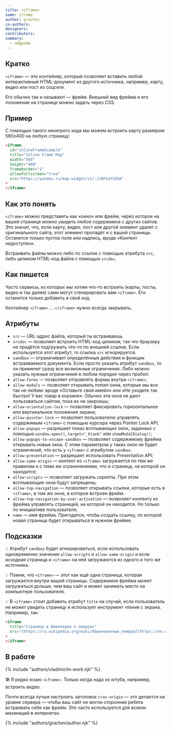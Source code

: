 ```yaml
---
title: <iframe>
name: iframe
author: grachev
co-authors:
designers:
contributors:
summary:
  - айфрейм
---
```


## Кратко

`<iframe>` — это контейнер, который позволяет вставить любой интерактивный HTML-документ из другого источника, например, карту, видео или пост из соцсети.

Его обычно так и называют — фрейм. Внешний вид фрейма и его положение на странице можно задать через CSS.

## Пример

С помощью такого нехитрого кода мы можем встроить карту размером 560х400 на любую страницу:

```html
<iframe
  id="inlineFrameExample"
  title="Inline Frame Map"
  width="560"
  height="400"
  frameborder="1"
  allowfullscreen="true"
  src="https://yandex.ru/map-widget/v1/-/CBFkaYSE0A"
>
</iframe>
```

## Как это понять

`<iframe>` можно представить как «окно» или фрейм, через которое на вашей странице можно увидеть любое содержимое с других сайтов. Это значит, что, если карту, видео, пост или другой элемент удалят с оригинального сайта, этот элемент пропадёт и с вашей страницы. Останется только пустое поле или надпись, вроде «Контент недоступен».

Встраивать файлы можно либо по ссылке с помощью атрибута `src`, либо целиком HTML-код файла с помощью `srcdoc`.

## Как пишется

Часто сервисы, из которых мы хотим что-то встроить (карты, посты, видео и так далее) сами могут сгенерировать вам `<iframe>`. Его останется только добавить в свой код.

Контейнер `<iframe>...</iframe>` нужно всегда закрывать.

## Атрибуты

- `src` — URL-адрес файла, который ты встраиваешь.
- `srcdoc` — позволяет встроить HTML-код целиком, так что браузеру не придётся подгружать что-то по внешней ссылке. Если используется этот атрибут, то ссылка `src` игнорируется.
- `sandbox` — ограничивает определённые действия и функции встраиваемого документа. Если просто указать атрибут `sandbox`, то он применит сразу все возможные ограничения. Либо можно указать нужные ограничения в любом порядке через пробел:
- `allow-forms` — позволяет отправлять формы внутри `<iframe>`;
- `allow-modals` — позволяет открывать попап-окна, которые мы все так не любим: вроде «Оставьте свой имейл» или «Не уходите так быстро! У вас товар в корзине». Обычно эти окна не дают пользоваться сайтом, пока их не закроешь;
- `allow-orientation-lock` — позволяет фиксировать горизонтальное или вертикальное положение экрана;
- `allow-pointer-lock` — позволяет пользователю управлять содержимым `<iframe>` с помощью курсора через Pointer Lock API;
- `allow-popups` — разрешает показ всплывающих окон, заданных с помощью `window.open()`, `target="_blank"` или `showModalDialog()`;
- `allow-popups-to-escape-sandbox` — позволяет содержимому фрейма открывать новые окна. С этим параметром у таких окон не будет ограничений, что есть у `<iframe>` с атрибутом `sandbox`.
- `allow-presentation` — разрешает использовать Presentation API;
- `allow-same-origin` — контент из `<iframe>` загружается по тем же правилам и с теми же ограничениями, что и страница, на которой он находится;
- `allow-scripts` — позволяет загружать скрипты. При этом всплывающие окна будут запрещены;
- `allow-top-navigation` — позволяет открывать ссылки, которые есть в `<iframe>`, в том же окне, в которое встроен фрейм.
- `allow-top-navigation-by-user-activation` — позволяет контенту из фрейма управлять страницей, на которой он находится. Но только по инициативе пользователя;
- `name` — имя фрейма. Пригодится, чтобы создать ссылку, по которой новая страница будет открываться в нужном фрейме.

## Подсказки

💡 Атрибут `sandbox` будет игнорироваться, если использовать одновременно значения `allow-scripts` и `allow-same-origin` и если исходная страница и `<iframe>` на ней загружаются из одного и того же источника.

💡 Помни, что `<iframe>` — этот как ещё одна страница, которая загружается внутри вашей страницы. Содержимое фрейма может загружаться дольше, чем ваш сайт и может занимать место на компьютере пользователя.

💡 В `<iframe>` стоит добавить атрибут `title` на случай, если пользователь не может увидеть страницу и использует инструмент чтения с экрана. Например, так:

```html
<iframe
  title="Страница в Википедии о лемурах"
  src="[https://ru.wikipedia.org/wiki/Обыкновенные_лемуры](https://en.wikipedia.org/wiki/Avocado)"
>
</iframe>
```

## В работе

{% include "authors/vladimir/in-work.njk" %}

🛠 Я редко юзаю `<iframe>`. Только когда надо из ютуба, например, встроить видео.

Почти всегда лучше настроить заголовок `cros-origin` — это делается на уровне сервера — чтобы ваш сайт не могли сторонние ребята встраивать себе как фрейм. Это часто используется для всяких махинаций в интернетах.

{% include "authors/grachev/author.njk" %}
